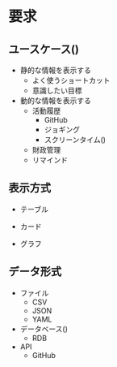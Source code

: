 # 要求

## ユースケース()

- 静的な情報を表示する
  - よく使うショートカット
  - 意識したい目標
- 動的な情報を表示する
  - 活動履歴
    - GitHub
    - ジョギング
    - スクリーンタイム()
  - 財政管理
  - リマインド

## 表示方式

- テーブル

- カード

- グラフ

## データ形式

- ファイル
  - CSV
  - JSON
  - YAML
- データベース()
  - RDB
- API
  - GitHub
